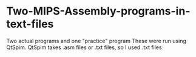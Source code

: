 # Two-MIPS-Assembly-programs-in-text-files

Two actual programs and one "practice" program
These were run using QtSpim. QtSpim takes .asm files or .txt files, so I used .txt files

